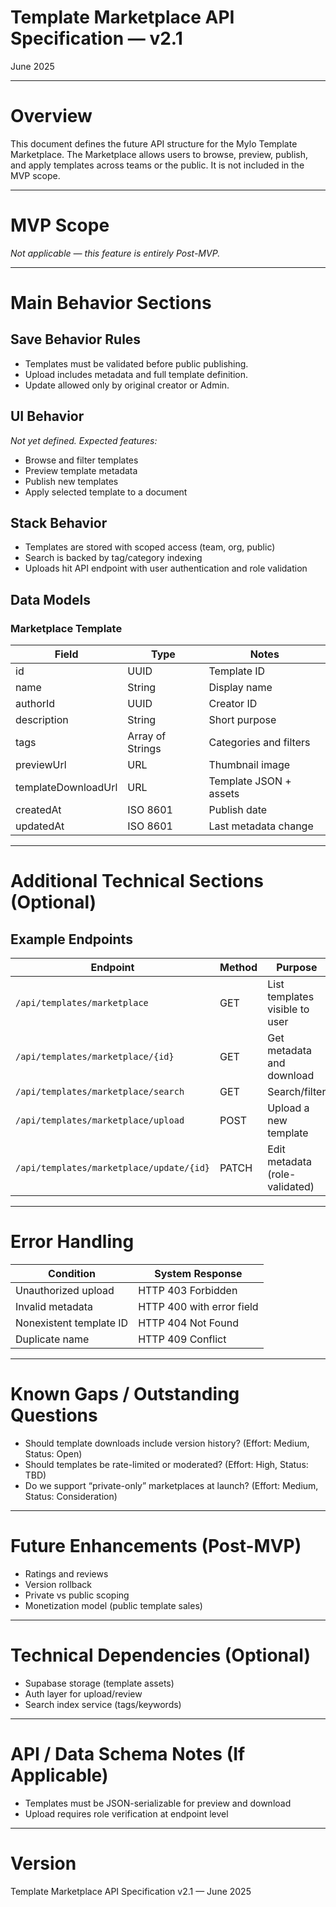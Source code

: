 # Template Marketplace API Specification — v2.1

June 2025

---

# Overview

This document defines the future API structure for the Mylo Template Marketplace. The Marketplace allows users to browse, preview, publish, and apply templates across teams or the public. It is not included in the MVP scope.

---

# MVP Scope

*Not applicable — this feature is entirely Post-MVP.*

---

# Main Behavior Sections

## Save Behavior Rules

- Templates must be validated before public publishing.
- Upload includes metadata and full template definition.
- Update allowed only by original creator or Admin.

## UI Behavior

*Not yet defined. Expected features:*
- Browse and filter templates
- Preview template metadata
- Publish new templates
- Apply selected template to a document

## Stack Behavior

- Templates are stored with scoped access (team, org, public)
- Search is backed by tag/category indexing
- Uploads hit API endpoint with user authentication and role validation

## Data Models

### Marketplace Template

| Field | Type | Notes |
|-------|------|-------|
| id | UUID | Template ID |
| name | String | Display name |
| authorId | UUID | Creator ID |
| description | String | Short purpose |
| tags | Array of Strings | Categories and filters |
| previewUrl | URL | Thumbnail image |
| templateDownloadUrl | URL | Template JSON + assets |
| createdAt | ISO 8601 | Publish date |
| updatedAt | ISO 8601 | Last metadata change |

---

# Additional Technical Sections (Optional)

## Example Endpoints

| Endpoint | Method | Purpose |
|----------|--------|---------|
| `/api/templates/marketplace` | GET | List templates visible to user |
| `/api/templates/marketplace/{id}` | GET | Get metadata and download |
| `/api/templates/marketplace/search` | GET | Search/filter |
| `/api/templates/marketplace/upload` | POST | Upload a new template |
| `/api/templates/marketplace/update/{id}` | PATCH | Edit metadata (role-validated) |

---

# Error Handling

| Condition | System Response |
|----------|-----------------|
| Unauthorized upload | HTTP 403 Forbidden |
| Invalid metadata | HTTP 400 with error field |
| Nonexistent template ID | HTTP 404 Not Found |
| Duplicate name | HTTP 409 Conflict |

---

# Known Gaps / Outstanding Questions

- Should template downloads include version history? (Effort: Medium, Status: Open)
- Should templates be rate-limited or moderated? (Effort: High, Status: TBD)
- Do we support “private-only” marketplaces at launch? (Effort: Medium, Status: Consideration)

---

# Future Enhancements (Post-MVP)

- Ratings and reviews
- Version rollback
- Private vs public scoping
- Monetization model (public template sales)

---

# Technical Dependencies (Optional)

- Supabase storage (template assets)
- Auth layer for upload/review
- Search index service (tags/keywords)

---

# API / Data Schema Notes (If Applicable)

- Templates must be JSON-serializable for preview and download
- Upload requires role verification at endpoint level

---

# Version

Template Marketplace API Specification v2.1 — June 2025
